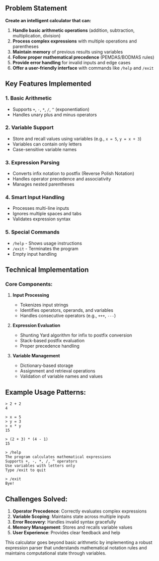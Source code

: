 ## Problem Statement

**Create an intelligent calculator that can:**

1. **Handle basic arithmetic operations** (addition, subtraction, multiplication, division)
2. **Process complex expressions** with multiple operations and parentheses
3. **Maintain memory** of previous results using variables
4. **Follow proper mathematical precedence** (PEMDAS/BODMAS rules)
5. **Provide error handling** for invalid inputs and edge cases
6. **Offer a user-friendly interface** with commands like `/help` and `/exit`

## Key Features Implemented

### 1. **Basic Arithmetic**
- Supports `+`, `-`, `*`, `/`, `^` (exponentiation)
- Handles unary plus and minus operators

### 2. **Variable Support**
- Store and recall values using variables (e.g., `x = 5`, `y = x + 3`)
- Variables can contain only letters
- Case-sensitive variable names

### 3. **Expression Parsing**
- Converts infix notation to postfix (Reverse Polish Notation)
- Handles operator precedence and associativity
- Manages nested parentheses

### 4. **Smart Input Handling**
- Processes multi-line inputs
- Ignores multiple spaces and tabs
- Validates expression syntax

### 5. **Special Commands**
- `/help` - Shows usage instructions
- `/exit` - Terminates the program
- Empty input handling

## Technical Implementation

### Core Components:

1. **Input Processing**
   - Tokenizes input strings
   - Identifies operators, operands, and variables
   - Handles consecutive operators (e.g., `+++`, `---`)

2. **Expression Evaluation**
   - Shunting Yard algorithm for infix to postfix conversion
   - Stack-based postfix evaluation
   - Proper precedence handling

3. **Variable Management**
   - Dictionary-based storage
   - Assignment and retrieval operations
   - Validation of variable names and values

## Example Usage Patterns:

```
> 2 + 2
4

> x = 5
> y = 3
> x * y
15

> (2 + 3) * (4 - 1)
15

> /help
The program calculates mathematical expressions
Supports +, -, *, /, ^ operators
Use variables with letters only
Type /exit to quit

> /exit
Bye!
```

## Challenges Solved:

1. **Operator Precedence**: Correctly evaluates complex expressions
2. **Variable Scoping**: Maintains state across multiple inputs
3. **Error Recovery**: Handles invalid syntax gracefully
4. **Memory Management**: Stores and recalls variable values
5. **User Experience**: Provides clear feedback and help

This calculator goes beyond basic arithmetic by implementing a robust expression parser that understands mathematical notation rules and maintains computational state through variables.
